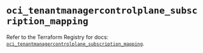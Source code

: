 # `oci_tenantmanagercontrolplane_subscription_mapping`

Refer to the Terraform Registry for docs: [`oci_tenantmanagercontrolplane_subscription_mapping`](https://registry.terraform.io/providers/oracle/oci/7.19.0/docs/resources/tenantmanagercontrolplane_subscription_mapping).
